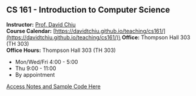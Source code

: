 ## CS 161 - Introduction to Computer Science

**Instructor:** [Prof. David Chiu](https://davidtchiu.github.io)\
**Course Calendar:** [https://davidtchiu.github.io/teaching/cs161/](https://davidtchiu.github.io/teaching/cs161/)\
**Office:** Thompson Hall 303 (TH 303)\
**Office Hours:** Thompson Hall 303 (TH 303)
  - Mon/Wed/Fri 4:00 - 5:00
  - Thu 9:00 - 11:00
  - By appointment

[Access Notes and Sample Code Here](https://canvas.pugetsound.edu)

<!-- David's schedule generator! Do not touch -->
<div id="schedule">&nbsp;</div>
<script type="text/javascript" src="../calendar.js"></script>
<script type="text/javascript" src="schedule.js"></script>
<!-- End -->
